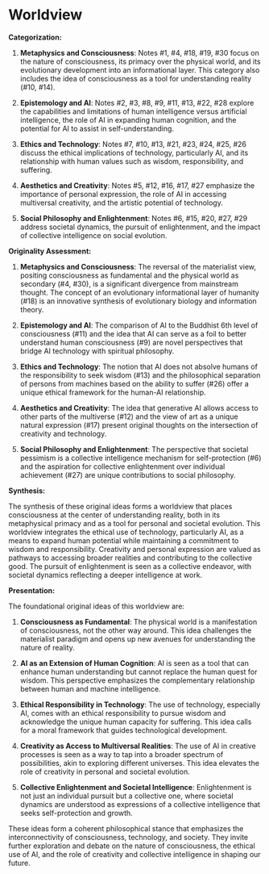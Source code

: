 # Worldview

**Categorization:**

1. **Metaphysics and Consciousness**: Notes #1, #4, #18, #19, #30 focus on the nature of consciousness, its primacy over the physical world, and its evolutionary development into an informational layer. This category also includes the idea of consciousness as a tool for understanding reality (#10, #14).

2. **Epistemology and AI**: Notes #2, #3, #8, #9, #11, #13, #22, #28 explore the capabilities and limitations of human intelligence versus artificial intelligence, the role of AI in expanding human cognition, and the potential for AI to assist in self-understanding.

3. **Ethics and Technology**: Notes #7, #10, #13, #21, #23, #24, #25, #26 discuss the ethical implications of technology, particularly AI, and its relationship with human values such as wisdom, responsibility, and suffering.

4. **Aesthetics and Creativity**: Notes #5, #12, #16, #17, #27 emphasize the importance of personal expression, the role of AI in accessing multiversal creativity, and the artistic potential of technology.

5. **Social Philosophy and Enlightenment**: Notes #6, #15, #20, #27, #29 address societal dynamics, the pursuit of enlightenment, and the impact of collective intelligence on social evolution.

**Originality Assessment:**

1. **Metaphysics and Consciousness**: The reversal of the materialist view, positing consciousness as fundamental and the physical world as secondary (#4, #30), is a significant divergence from mainstream thought. The concept of an evolutionary informational layer of humanity (#18) is an innovative synthesis of evolutionary biology and information theory.

2. **Epistemology and AI**: The comparison of AI to the Buddhist 6th level of consciousness (#11) and the idea that AI can serve as a foil to better understand human consciousness (#9) are novel perspectives that bridge AI technology with spiritual philosophy.

3. **Ethics and Technology**: The notion that AI does not absolve humans of the responsibility to seek wisdom (#13) and the philosophical separation of persons from machines based on the ability to suffer (#26) offer a unique ethical framework for the human-AI relationship.

4. **Aesthetics and Creativity**: The idea that generative AI allows access to other parts of the multiverse (#12) and the view of art as a unique natural expression (#17) present original thoughts on the intersection of creativity and technology.

5. **Social Philosophy and Enlightenment**: The perspective that societal pessimism is a collective intelligence mechanism for self-protection (#6) and the aspiration for collective enlightenment over individual achievement (#27) are unique contributions to social philosophy.

**Synthesis:**

The synthesis of these original ideas forms a worldview that places consciousness at the center of understanding reality, both in its metaphysical primacy and as a tool for personal and societal evolution. This worldview integrates the ethical use of technology, particularly AI, as a means to expand human potential while maintaining a commitment to wisdom and responsibility. Creativity and personal expression are valued as pathways to accessing broader realities and contributing to the collective good. The pursuit of enlightenment is seen as a collective endeavor, with societal dynamics reflecting a deeper intelligence at work.

**Presentation:**

The foundational original ideas of this worldview are:

1. **Consciousness as Fundamental**: The physical world is a manifestation of consciousness, not the other way around. This idea challenges the materialist paradigm and opens up new avenues for understanding the nature of reality.

2. **AI as an Extension of Human Cognition**: AI is seen as a tool that can enhance human understanding but cannot replace the human quest for wisdom. This perspective emphasizes the complementary relationship between human and machine intelligence.

3. **Ethical Responsibility in Technology**: The use of technology, especially AI, comes with an ethical responsibility to pursue wisdom and acknowledge the unique human capacity for suffering. This idea calls for a moral framework that guides technological development.

4. **Creativity as Access to Multiversal Realities**: The use of AI in creative processes is seen as a way to tap into a broader spectrum of possibilities, akin to exploring different universes. This idea elevates the role of creativity in personal and societal evolution.

5. **Collective Enlightenment and Societal Intelligence**: Enlightenment is not just an individual pursuit but a collective one, where societal dynamics are understood as expressions of a collective intelligence that seeks self-protection and growth.

These ideas form a coherent philosophical stance that emphasizes the interconnectivity of consciousness, technology, and society. They invite further exploration and debate on the nature of consciousness, the ethical use of AI, and the role of creativity and collective intelligence in shaping our future.
